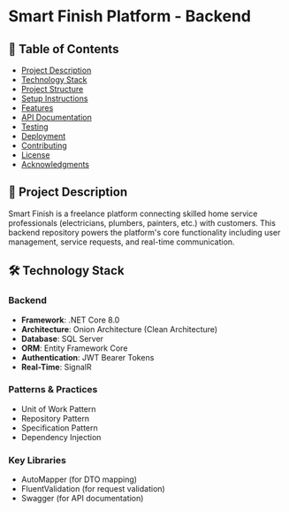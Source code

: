 # Smart Finish Platform - Backend

## 📝 Table of Contents
- [Project Description](#-project-description)
- [Technology Stack](#-technology-stack)
- [Project Structure](#-project-structure)
- [Setup Instructions](#-setup-instructions)
- [Features](#-features)
- [API Documentation](#-api-documentation)
- [Testing](#-testing)
- [Deployment](#-deployment)
- [Contributing](#-contributing)
- [License](#-license)
- [Acknowledgments](#-acknowledgments)

## 📌 Project Description
Smart Finish is a freelance platform connecting skilled home service professionals (electricians, plumbers, painters, etc.) with customers. This backend repository powers the platform's core functionality including user management, service requests, and real-time communication.

## 🛠️ Technology Stack

### Backend
- **Framework**: .NET Core 8.0
- **Architecture**: Onion Architecture (Clean Architecture)
- **Database**: SQL Server
- **ORM**: Entity Framework Core
- **Authentication**: JWT Bearer Tokens
- **Real-Time**: SignalR

### Patterns & Practices
- Unit of Work Pattern
- Repository Pattern
- Specification Pattern
- Dependency Injection

### Key Libraries
- AutoMapper (for DTO mapping)
- FluentValidation (for request validation)
- Swagger (for API documentation)
